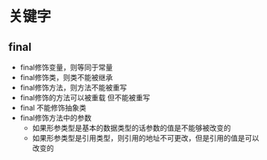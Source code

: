 # 关键字



## final

- final修饰变量，则等同于常量
- final修饰类，则类不能被继承
- final修饰方法，则方法不能被重写
- final修饰的方法可以被重载 但不能被重写
- final 不能修饰抽象类
- final修饰方法中的参数
  - 如果形参类型是基本的数据类型的话参数的值是不能够被改变的
  - 如果形参类型是引用类型，则引用的地址不可更改，但是引用的值是可以改变的